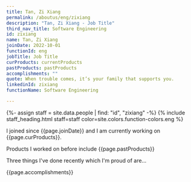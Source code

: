 ```yaml
---
title: Tan, Zi Xiang
permalink: /aboutus/eng/zixiang
description: "Tan, Zi Xiang - Job Title"
third_nav_title: Software Engineering
id: zixiang
name: Tan, Zi Xiang
joinDate: 2022-10-01
functionId: eng
jobTitle: Job Title
curProducts: currentProducts
pastProducts: pastProducts
accomplishments: ""
quote: When trouble comes, it’s your family that supports you.
linkedinId: zixiang
functionName: Software Engineering

---
```


{%- assign staff = site.data.people | find: "id", "zixiang" -%}
{% include staff_heading.html staff=staff color=site.colors.function-colors.eng %}

<p>I joined since {{page.joinDate}} and I am currently working on {{page.curProducts}}.</p>

<p>Products I worked on before include {{page.pastProducts}}</p>

<p>Three things I've done recently which I'm proud of are...</p>
{{page.accomplishments}}
